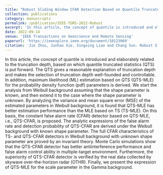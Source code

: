 ```yaml
---
title: "Robust Sliding Window CFAR Detection Based on Quantile Truncated Statistics"
collection: publications
category: manuscripts
permalink: /publication/IEEE-TGRS-2022-Robust
excerpt: 'In this article, the concept of quantile is introduced and elaborately related to the truncation depth, based on which quantile truncated statistics (QTS) is put forward. The QTS gives a reasonable explanation of truncation depth and makes the selection of truncation depth well-founded and controllable. In addition, maximum likelihood (ML) estimation based on QTS (QTS-MLE) for the probability density function (pdf) parameters is derived.'
date: 2022-09-14
venue: 'IEEE Transactions on Geoscience and Remote Sensing'
paperurl: 'https://ieeexplore.ieee.org/document/10123069'
citation: 'Jie Zhou, Junhao Xie, Xingxing Liao and Chang Sun. Robust Sliding Window CFAR Detection Based on Quantile Truncated Statistics. <i>IEEE Transactions on Geoscience and Remote Sensing<i>, vol. 60, pp. 1-23, 2022, Art no. 5117823.'
---
```


In this article, the concept of quantile is introduced and elaborately related to the truncation depth, based on which quantile truncated statistics (QTS) is put forward. The QTS gives a reasonable explanation of truncation depth and makes the selection of truncation depth well-founded and controllable. In addition, maximum likelihood (ML) estimation based on QTS (QTS-MLE) for the probability density function (pdf) parameters is derived. We start the analysis from Weibull background assuming that the shape parameter is known, and then extend it to the case where the shape parameter is unknown. By analyzing the variance and mean square error (MSE) of the estimated parameters in Weibull background, it is found that QTS-MLE has better estimation performance than the MLE based on TS (TS-MLE). On this basis, the constant false alarm rate (CFAR) detector based on QTS-MLE, i.e., QTS-CFAR, is proposed. The analytic expressions of the false alarm rate and detection probability of QTS-CFAR are derived under the Weibull background with known shape parameter. The full CFAR characteristics of TS- and QTS-CFAR detectors in Weibull background with unknown shape parameter are proved by an invariant theory. Monte Carlo simulations show that the QTS-CFAR detector has better antiinterference performance and false alarm control ability in multiple-target environment. Furthermore, the superiority of QTS-CFAR detector is verified by the real data collected by skywave over-the-horizon radar (OTHR). Finally, we present the expression of QTS-MLE for the scale parameter in the Gamma background.
